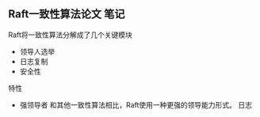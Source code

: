## Raft一致性算法论文 笔记

Raft将一致性算法分解成了几个关键模块
- 领导人选举
- 日志复制
- 安全性

特性
- 强领导者 和其他一致性算法相比，Raft使用一种更强的领导能力形式。
  日志